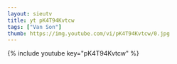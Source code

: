 ```yaml
--- 
layout: sieutv
title: yt pK4T94Kvtcw
tags: ["Van Son"]
thumb: https://img.youtube.com/vi/pK4T94Kvtcw/0.jpg
---
```

{% include youtube key="pK4T94Kvtcw" %} 
